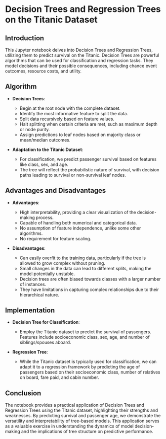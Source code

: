 # Decision Trees and Regression Trees on the Titanic Dataset

## Introduction

This Jupyter notebook delves into Decision Trees and Regression Trees, utilizing them to predict survival on the Titanic. Decision Trees are powerful algorithms that can be used for classification and regression tasks. They model decisions and their possible consequences, including chance event outcomes, resource costs, and utility.

## Algorithm

- **Decision Trees**:
  - Begin at the root node with the complete dataset.
  - Identify the most informative feature to split the data.
  - Split data recursively based on feature values.
  - Halt splitting when certain criteria are met, such as maximum depth or node purity.
  - Assign predictions to leaf nodes based on majority class or mean/median outcomes.

- **Adaptation to the Titanic Dataset**:
  - For classification, we predict passenger survival based on features like class, sex, and age.
  - The tree will reflect the probabilistic nature of survival, with decision paths leading to survival or non-survival leaf nodes.

## Advantages and Disadvantages

- **Advantages**:
  - High interpretability, providing a clear visualization of the decision-making process.
  - Capable of handling both numerical and categorical data.
  - No assumption of feature independence, unlike some other algorithms.
  - No requirement for feature scaling.

- **Disadvantages**:
  - Can easily overfit to the training data, particularly if the tree is allowed to grow complex without pruning.
  - Small changes in the data can lead to different splits, making the model potentially unstable.
  - Decision trees are often biased towards classes with a larger number of instances.
  - They have limitations in capturing complex relationships due to their hierarchical nature.

## Implementation

- **Decision Tree for Classification**:
  - Employ the Titanic dataset to predict the survival of passengers. Features include socioeconomic class, sex, age, and number of siblings/spouses aboard.

- **Regression Tree**:
  - While the Titanic dataset is typically used for classification, we can adapt it to a regression framework by predicting the age of passengers based on their socioeconomic class, number of relatives on board, fare paid, and cabin number.

## Conclusion

The notebook provides a practical application of Decision Trees and Regression Trees using the Titanic dataset, highlighting their strengths and weaknesses. By predicting survival and passenger age, we demonstrate the versatility and interpretability of tree-based models. This application serves as a valuable exercise in understanding the dynamics of model decision-making and the implications of tree structure on predictive performance.
